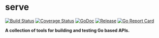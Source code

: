 # serve

[![Build Status](https://travis-ci.org/256dpi/serve.svg?branch=master)](https://travis-ci.org/256dpi/serve)
[![Coverage Status](https://coveralls.io/repos/github/256dpi/serve/badge.svg?branch=master)](https://coveralls.io/github/256dpi/serve?branch=master)
[![GoDoc](https://godoc.org/github.com/256dpi/serve?status.svg)](http://godoc.org/github.com/256dpi/serve)
[![Release](https://img.shields.io/github/release/256dpi/serve.svg)](https://github.com/256dpi/serve/releases)
[![Go Report Card](https://goreportcard.com/badge/github.com/256dpi/serve)](https://goreportcard.com/report/github.com/256dpi/serve)

**A collection of tools for building and testing Go based APIs.**

